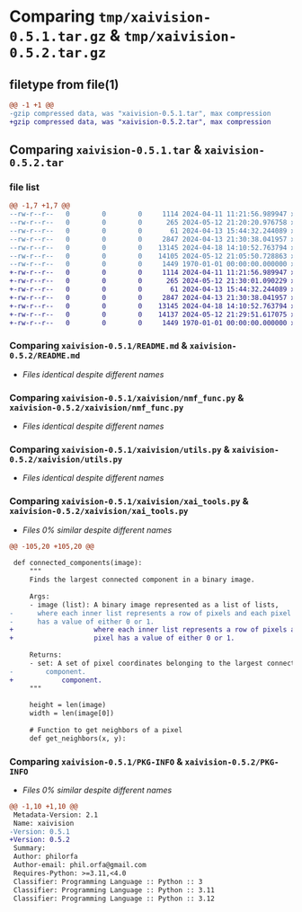# Comparing `tmp/xaivision-0.5.1.tar.gz` & `tmp/xaivision-0.5.2.tar.gz`

## filetype from file(1)

```diff
@@ -1 +1 @@
-gzip compressed data, was "xaivision-0.5.1.tar", max compression
+gzip compressed data, was "xaivision-0.5.2.tar", max compression
```

## Comparing `xaivision-0.5.1.tar` & `xaivision-0.5.2.tar`

### file list

```diff
@@ -1,7 +1,7 @@
--rw-r--r--   0        0        0     1114 2024-04-11 11:21:56.989947 xaivision-0.5.1/README.md
--rw-r--r--   0        0        0      265 2024-05-12 21:20:20.976758 xaivision-0.5.1/pyproject.toml
--rw-r--r--   0        0        0       61 2024-04-13 15:44:32.244089 xaivision-0.5.1/xaivision/__init__.py
--rw-r--r--   0        0        0     2847 2024-04-13 21:30:38.041957 xaivision-0.5.1/xaivision/nmf_func.py
--rw-r--r--   0        0        0    13145 2024-04-18 14:10:52.763794 xaivision-0.5.1/xaivision/utils.py
--rw-r--r--   0        0        0    14105 2024-05-12 21:05:50.728863 xaivision-0.5.1/xaivision/xai_tools.py
--rw-r--r--   0        0        0     1449 1970-01-01 00:00:00.000000 xaivision-0.5.1/PKG-INFO
+-rw-r--r--   0        0        0     1114 2024-04-11 11:21:56.989947 xaivision-0.5.2/README.md
+-rw-r--r--   0        0        0      265 2024-05-12 21:30:01.090229 xaivision-0.5.2/pyproject.toml
+-rw-r--r--   0        0        0       61 2024-04-13 15:44:32.244089 xaivision-0.5.2/xaivision/__init__.py
+-rw-r--r--   0        0        0     2847 2024-04-13 21:30:38.041957 xaivision-0.5.2/xaivision/nmf_func.py
+-rw-r--r--   0        0        0    13145 2024-04-18 14:10:52.763794 xaivision-0.5.2/xaivision/utils.py
+-rw-r--r--   0        0        0    14137 2024-05-12 21:29:51.617075 xaivision-0.5.2/xaivision/xai_tools.py
+-rw-r--r--   0        0        0     1449 1970-01-01 00:00:00.000000 xaivision-0.5.2/PKG-INFO
```

### Comparing `xaivision-0.5.1/README.md` & `xaivision-0.5.2/README.md`

 * *Files identical despite different names*

### Comparing `xaivision-0.5.1/xaivision/nmf_func.py` & `xaivision-0.5.2/xaivision/nmf_func.py`

 * *Files identical despite different names*

### Comparing `xaivision-0.5.1/xaivision/utils.py` & `xaivision-0.5.2/xaivision/utils.py`

 * *Files identical despite different names*

### Comparing `xaivision-0.5.1/xaivision/xai_tools.py` & `xaivision-0.5.2/xaivision/xai_tools.py`

 * *Files 0% similar despite different names*

```diff
@@ -105,20 +105,20 @@
 
 def connected_components(image):
     """
     Finds the largest connected component in a binary image.
 
     Args:
     - image (list): A binary image represented as a list of lists,
-      where each inner list represents a row of pixels and each pixel
-      has a value of either 0 or 1.
+                    where each inner list represents a row of pixels and each
+                    pixel has a value of either 0 or 1.
 
     Returns:
     - set: A set of pixel coordinates belonging to the largest connected
-        component.
+            component.
     """
 
     height = len(image)
     width = len(image[0])
 
     # Function to get neighbors of a pixel
     def get_neighbors(x, y):
```

### Comparing `xaivision-0.5.1/PKG-INFO` & `xaivision-0.5.2/PKG-INFO`

 * *Files 0% similar despite different names*

```diff
@@ -1,10 +1,10 @@
 Metadata-Version: 2.1
 Name: xaivision
-Version: 0.5.1
+Version: 0.5.2
 Summary: 
 Author: philorfa
 Author-email: phil.orfa@gmail.com
 Requires-Python: >=3.11,<4.0
 Classifier: Programming Language :: Python :: 3
 Classifier: Programming Language :: Python :: 3.11
 Classifier: Programming Language :: Python :: 3.12
```

